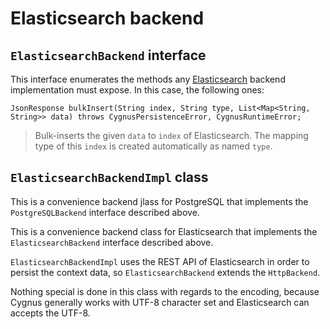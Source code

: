 # Elasticsearch backend
## `ElasticsearchBackend` interface
This interface enumerates the methods any [Elasticsearch](https://www.elastic.co/products/elasticsearch) backend implementation must expose. In this case, the following ones:

    JsonResponse bulkInsert(String index, String type, List<Map<String, String>> data) throws CygnusPersistenceError, CygnusRuntimeError;

> Bulk-inserts the given `data` to `index` of Elasticsearch. The mapping type of this `index` is created automatically as named `type`.
## `ElasticsearchBackendImpl` class
This is a convenience backend jlass for PostgreSQL that implements the `PostgreSQLBackend` interface described above.

This is a convenience backend class for Elasticsearch that implements the `ElasticsearchBackend` interface described above.

`ElasticsearchBackendImpl` uses the REST API of Elasticsearch in order to persist the context data, so `ElasticsearchBackend` extends the `HttpBackend`.

Nothing special is done in this class with regards to the encoding, because Cygnus generally works with UTF-8 character set and Elasticsearch can accepts the UTF-8.
